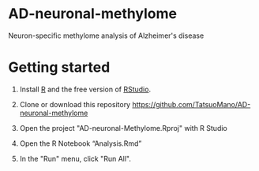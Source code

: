 # AD-neuronal-methylome
Neuron-specific methylome analysis of Alzheimer's disease

# Getting started
1. Install [R](http://www.r-project.org/) and the free version of 
[RStudio](http://rstudio.org/download/).

2. Clone or download this repository 
https://github.com/TatsuoMano/AD-neuronal-methylome
3. Open the project "AD-neuronal-Methylome.Rproj" with R Studio
4. Open the R Notebook “Analysis.Rmd”
5. In the "Run" menu, click "Run All".